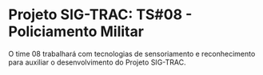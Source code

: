 # Projeto SIG-TRAC: TS#08 - Policiamento Militar

O time 08 trabalhará com tecnologias de sensoriamento e reconhecimento para auxiliar o desenvolvimento do Projeto SIG-TRAC.
